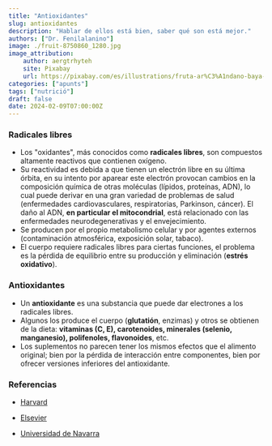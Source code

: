 ```yaml
---
title: "Antioxidantes"
slug: antioxidantes
description: "Hablar de ellos está bien, saber qué son está mejor."
authors: ["Dr. Fenilalanino"]
image: ./fruit-8750860_1280.jpg
image_attribution:
    author: aergtrhyteh
    site: Pixabay
    url: https://pixabay.com/es/illustrations/fruta-ar%C3%A1ndano-baya-comida-azul-8750860/
categories: ["apunts"]
tags: ["nutrició"]
draft: false
date: 2024-02-09T07:00:00Z
---
```


### Radicales libres
- Los "oxidantes", más conocidos como **radicales libres**, son compuestos altamente reactivos que contienen oxígeno.
- Su reactividad es debida a que tienen un electrón libre en su última órbita, en su intento por aparear este electrón provocan cambios en la composición química de otras moléculas (lípidos, proteínas, ADN), lo cual puede derivar en una gran variedad de problemas de salud (enfermedades cardiovasculares, respiratorias, Parkinson, cáncer). El daño al ADN, **en particular el mitocondrial**, está relacionado con las enfermedades neurodegenerativas y el envejecimiento.
- Se producen por el propio metabolismo celular y por agentes externos (contaminación atmosférica, exposición solar, tabaco).
- El cuerpo requiere radicales libres para ciertas funciones, el problema es la pérdida de equilibrio entre su producción y eliminación (**estrés oxidativo**).

### Antioxidantes
- Un **antioxidante** es una substancia que puede dar electrones a los radicales libres.
- Algunos los produce el cuerpo (**glutatión**, enzimas) y otros se obtienen de la dieta: **vitaminas (C, E), carotenoides, minerales (selenio, manganesio), polifenoles, flavonoides**, etc.
- Los suplementos no parecen tener los mismos efectos que el alimento original; bien por la pérdida de interacción entre componentes, bien por ofrecer versiones inferiores del antioxidante.


### Referencias

- [Harvard](https://www.hsph.harvard.edu/nutritionsource/antioxidants/)

- [Elsevier](https://www.elsevier.es/es-revista-offarm-4-articulo-influencia-radicales-libres-el-envejecimiento-13034834)

- [Universidad de Navarra](https://www.cun.es/diccionario-medico/terminos/radical-libre-oxigeno)
